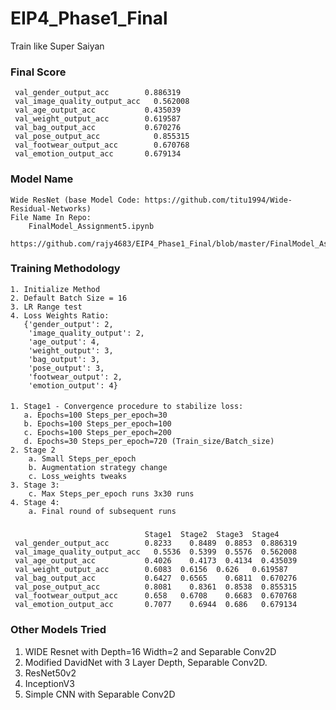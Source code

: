# EIP4_Phase1_Final
Train like Super Saiyan
### Final Score
     val_gender_output_acc	      0.886319
     val_image_quality_output_acc	0.562008
     val_age_output_acc	          0.435039
     val_weight_output_acc	      0.619587
     val_bag_output_acc	          0.670276
     val_pose_output_acc	        0.855315
     val_footwear_output_acc	    0.670768
     val_emotion_output_acc	      0.679134
### Model Name
    Wide ResNet (base Model Code: https://github.com/titu1994/Wide-Residual-Networks)
    File Name In Repo:
    	FinalModel_Assignment5.ipynb
    	https://github.com/rajy4683/EIP4_Phase1_Final/blob/master/FinalModel_Assignment5.ipynb
### Training Methodology
    1. Initialize Method
    2. Default Batch Size = 16
    3. LR Range test
    4. Loss Weights Ratio:
       {'gender_output': 2, 
        'image_quality_output': 2, 
        'age_output': 4, 
        'weight_output': 3, 
        'bag_output': 3, 
        'pose_output': 3, 
        'footwear_output': 2, 
        'emotion_output': 4}
####
    1. Stage1 - Convergence procedure to stabilize loss:
       a. Epochs=100 Steps_per_epoch=30
       b. Epochs=100 Steps_per_epoch=100
       c. Epochs=100 Steps_per_epoch=200
       d. Epochs=30 Steps_per_epoch=720 (Train_size/Batch_size)
    2. Stage 2 
        a. Small Steps_per_epoch
        b. Augmentation strategy change
        c. Loss_weights tweaks
    3. Stage 3:
        c. Max Steps_per_epoch runs 3x30 runs
    4. Stage 4:
        a. Final round of subsequent runs
	   
###     
                                  Stage1  Stage2  Stage3  Stage4
     val_gender_output_acc	      0.8233	0.8489	0.8853  0.886319
     val_image_quality_output_acc	0.5536	0.5399	0.5576  0.562008
     val_age_output_acc	          0.4026	0.4173	0.4134  0.435039
     val_weight_output_acc	      0.6083  0.6156  0.626   0.619587
     val_bag_output_acc           0.6427  0.6565	0.6811	0.670276
     val_pose_output_acc          0.8081	0.8361	0.8538	0.855315
     val_footwear_output_acc      0.658   0.6708	0.6683	0.670768
     val_emotion_output_acc       0.7077	0.6944	0.686   0.679134


### Other Models Tried
  1. WIDE Resnet with Depth=16 Width=2 and Separable Conv2D 
  2. Modified DavidNet with 3 Layer Depth, Separable Conv2D.
  3. ResNet50v2
  4. InceptionV3
  5. Simple CNN with Separable Conv2D
